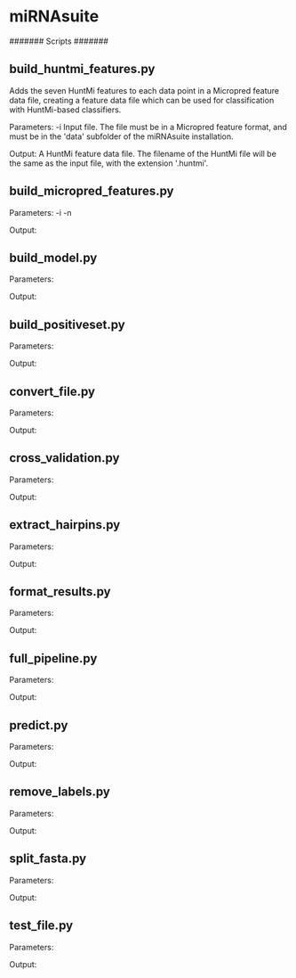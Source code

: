 miRNAsuite
==========

#######
Scripts
#######

build_huntmi_features.py
------------------------
Adds the seven HuntMi features to each data point in a Micropred feature data file, creating a feature data file which can be used for classification with HuntMi-based classifiers.

Parameters:
-i Input file. The file must be in a Micropred feature format, and must be in the 'data' subfolder of the miRNAsuite installation.

Output:
A HuntMi feature data file. The filename of the HuntMi file will be the same as the input file, with the extension '.huntmi'.

build_micropred_features.py
---------------------------


Parameters:
-i 
-n 

Output:


build_model.py
--------------


Parameters:


Output:


build_positiveset.py
--------------------


Parameters:


Output:


convert_file.py
---------------


Parameters:


Output:


cross_validation.py
-------------------


Parameters:


Output:


extract_hairpins.py
-------------------


Parameters:


Output:


format_results.py
-----------------


Parameters:


Output:


full_pipeline.py
----------------


Parameters:


Output:


predict.py
----------


Parameters:


Output:


remove_labels.py
----------------


Parameters:


Output:


split_fasta.py
--------------


Parameters:


Output:


test_file.py
------------


Parameters:


Output:



